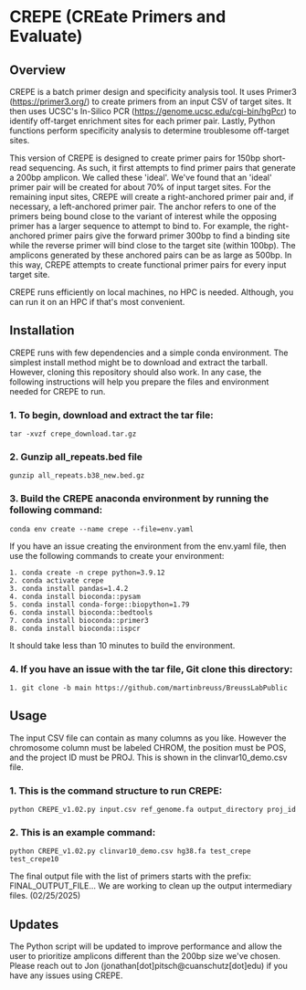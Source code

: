 # CREPE (CREate Primers and Evaluate)

## Overview

CREPE is a batch primer design and specificity analysis tool. It uses Primer3 (https://primer3.org/) to create primers from an input CSV of target sites. It then uses UCSC's In-Silico PCR (https://genome.ucsc.edu/cgi-bin/hgPcr) to identify off-target enrichment sites for each primer pair. Lastly, Python functions perform specificity analysis to determine troublesome off-target sites. 

This version of CREPE is designed to create primer pairs for 150bp short-read sequencing. As such, it first attempts to find primer pairs that generate a 200bp amplicon. We called these 'ideal'. We've found that an 'ideal' primer pair will be created for about 70% of input target sites. For the remaining input sites, CREPE will create a right-anchored primer pair and, if necessary, a left-anchored primer pair. The anchor refers to one of the primers being bound close to the variant of interest while the opposing primer has a larger sequence to attempt to bind to. For example, the right-anchored primer pairs give the forward primer 300bp to find a binding site while the reverse primer will bind close to the target site (within 100bp). The amplicons generated by these anchored pairs can be as large as 500bp. In this way, CREPE attempts to create functional primer pairs for every input target site. 

CREPE runs efficiently on local machines, no HPC is needed. Although, you can run it on an HPC if that's most convenient. 

## Installation

CREPE runs with few dependencies and a simple conda environment. The simplest install method might be to download and extract the tarball. However, cloning this repository should also work. In any case, the following instructions will help you prepare the files and environment needed for CREPE to run.

### 1. To begin, download and extract the tar file:

    tar -xvzf crepe_download.tar.gz

### 2. Gunzip all_repeats.bed file

    gunzip all_repeats.b38_new.bed.gz

### 3. Build the CREPE anaconda environment by running the following command:

    conda env create --name crepe --file=env.yaml

If you have an issue creating the environment from the env.yaml file, then use the following commands to create your environment:

    1. conda create -n crepe python=3.9.12
    2. conda activate crepe
    3. conda install pandas=1.4.2
    4. conda install bioconda::pysam
    5. conda install conda-forge::biopython=1.79
    6. conda install bioconda::bedtools
    7. conda install bioconda::primer3
    8. conda install bioconda::ispcr
    

It should take less than 10 minutes to build the environment.

### 4. If you have an issue with the tar file, Git clone this directory:

    1. git clone -b main https://github.com/martinbreuss/BreussLabPublic


## Usage

The input CSV file can contain as many columns as you like. However the chromosome column must be labeled CHROM, the position must be POS, and the project ID must be PROJ. This is shown in the clinvar10_demo.csv file.

### 1. This is the command structure to run CREPE:

    python CREPE_v1.02.py input.csv ref_genome.fa output_directory proj_id

### 2. This is an example command:

    python CREPE_v1.02.py clinvar10_demo.csv hg38.fa test_crepe test_crepe10

The final output file with the list of primers starts with the prefix: FINAL_OUTPUT_FILE... We are working to clean up the output intermediary files. (02/25/2025)

## Updates

The Python script will be updated to improve performance and allow the user to prioritize amplicons different than the 200bp size we've chosen. Please reach out to Jon (jonathan[dot]pitsch@cuanschutz[dot]edu) if you have any issues using CREPE. 


